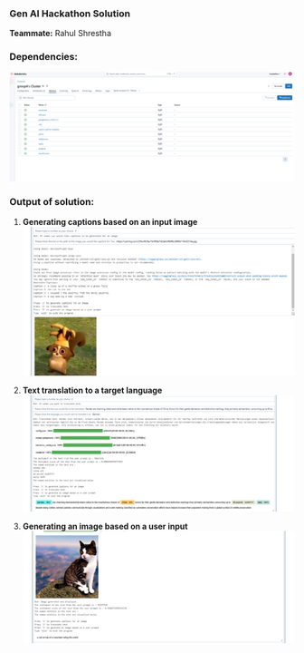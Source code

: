 ### Gen AI Hackathon Solution

**Teammate:** Rahul Shrestha

### Dependencies:
![alt text](image.png)

### Output of solution:
1. **Generating captions based on an input image**
![alt text](image-1.png)

2. **Text translation to a target language**
![alt text](image-2.png)

3. **Generating an image based on a user input**
![alt text](image-3.png)